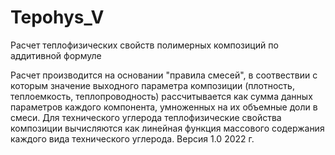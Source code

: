 # Tepohys_V
Расчет теплофизических свойств полимерных композиций по аддитивной формуле

Расчет производится на основании "правила смесей", в соотвествии с которым значение
выходного параметра композиции (плотность, теплоемкость, теплопроводность) рассчитывается
как сумма данных параметров каждого компонента, умноженных на их объемные доли в смеси.
Для технического углерода теплофизические свойства композиции вычисляются как линейная функция массового
содержания каждого вида технического углерода.
Версия 1.0 2022 г.
